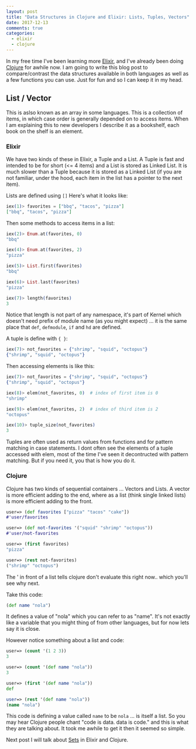 ```yaml
---
layout: post
title: "Data Structures in Clojure and Elixir: Lists, Tuples, Vectors"
date: 2017-12-13
comments: true
categories:
  - elixir
  - clojure
---
```


In my free time I've been learning more [Elixir](https://elixir-lang.org/), and I've already been doing [Clojure](https://clojure.org/) for awhile now. I am going to write this blog post to compare/contrast the data structures available in both languages as well as a few functions you can use. Just for fun and so I can keep it in my head.

## List / Vector
This is aslso known as an array in some languages. This is a collection of items, in which case order is generally depended on to access items. When I am explaining this to new developers I describe it as a bookshelf, each book on the shelf is an element. 

### Elixir
We have two kinds of these in Elixir, a Tuple and a List. A Tuple is fast and intended to be for short (<= 4 items) and a List is stored as Linked List. It is much slower than a Tuple because it is stored as a Linked List (if you are not familiar, under the hood, each item in the list has a pointer to the next item).

Lists are defined using `[]` Here's what it looks like:

```elixir
iex(1)> favorites = ["bbq", "tacos", "pizza"]
["bbq", "tacos", "pizza"]
```

Then some methods to access items in a list:

```elixir
iex(2)> Enum.at(favorites, 0)
"bbq"

iex(4)> Enum.at(favorites, 2)
"pizza"

iex(5)> List.first(favorites)
"bbq"

iex(6)> List.last(favorites)
"pizza"

iex(7)> length(favorites)
3
```

Notice that length is not part of any namespace, it's part of Kernel which doesn't need prefix of module name (as you might expect) ... it is the same place that `def`, `defmodule`, `if` and `hd` are defined.  

A tuple is define with `{ }`:

```elixir
iex(7)> not_favorites = {"shrimp", "squid", "octopus"}
{"shrimp", "squid", "octopus"}
```

Then accessing elements is like this:

```elixir
iex(7)> not_favorites = {"shrimp", "squid", "octopus"}
{"shrimp", "squid", "octopus"}

iex(8)> elem(not_favorites, 0)  # index of first item is 0
"shrimp"

iex(9)> elem(not_favorites, 2)  # index of third item is 2
"octopus"

iex(10)> tuple_size(not_favorites)
3
```

Tuples are often used as return values from functions and for pattern matching in case statements. I dont often see the elements of a tuple accessed with elem, most of the time I've seen it decontructed with pattern matching. But if you need it, you that is how you do it. 

### Clojure
Clojure has two kinds of sequential containers ... Vectors and Lists. A vector is more efficient adding to the end, where as a list (think single linked lists) is more efficient adding to the front.

```clojure
user=> (def favorites ["pizza" "tacos" "cake"])
#'user/favorites

user=> (def not-favorites '("squid" "shrimp" "octopus"))
#'user/not-favorites

user=> (first favorites)
"pizza"

user=> (rest not-favorites)
("shrimp" "octopus")
```

The ' in front of a list tells clojure don't evaluate this right now.. which you'll see why next.

Take this code:
```clojure
(def name "nola")
```

It defines a value of "nola" which you can refer to as "name". It's not exactly like a variable that you might thing of from other languages, but for now lets say it is close.

However notice something about a list and code:

```clojure
user=> (count '(1 2 3))
3

user=> (count '(def name "nola"))
3

user=> (first '(def name "nola"))
def

user=> (rest '(def name "nola"))
(name "nola")
```

This code is defining a value called `name` to be `nola` ... is itself a list. So you may hear Clojure people chant "code is data. data is code." and this is what they are talking about. It took me awhile to get it then it seemed so simple.

Next post I will talk about [Sets](/2017/12/17/data-structures-in-clojure-and-elixir-sets/) in Elixir and Clojure. 


